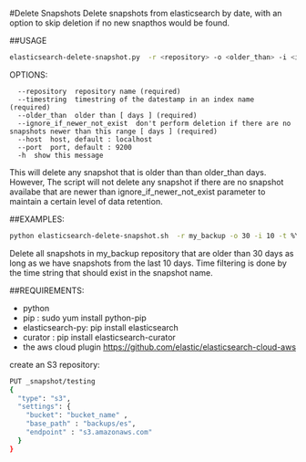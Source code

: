 #Delete Snapshots
Delete snapshots from elasticsearch by date, with an option to skip deletion if no new snapthos would be found.

##USAGE

```bash
elasticsearch-delete-snapshot.py  -r <repository> -o <older_than> -i <ignore_if_newer_not_exist> -t <timestring>
```
OPTIONS:
```
  --repository  repository name (required)
  --timestring  timestring of the datestamp in an index name (required)
  --older_than  older than [ days ] (required)
  --ignore_if_newer_not_exist  don't perform deletion if there are no snapshots newer than this range [ days ] (required)
  --host  host, default : localhost
  --port  port, default : 9200
  -h  show this message
```
This will delete any snapshot that is older than than older_than days. 
However, The script will not delete any snapshot if there are no snapshot availabe that are newer than ignore_if_newer_not_exist parameter to maintain a certain level of data retention.

##EXAMPLES:
```bash
python elasticsearch-delete-snapshot.sh  -r my_backup -o 30 -i 10 -t %Y%m%d
```

Delete all snapshots in my_backup repository that are older than 30 days as long as we have snapshots from the last 10 days. Time filtering is done by the time string that should exist in the snapshot name.

##REQUIREMENTS:

* python
* pip : sudo yum install python-pip
* elasticsearch-py: pip install elasticsearch
* curator : pip install elasticsearch-curator
* the aws cloud plugin https://github.com/elastic/elasticsearch-cloud-aws

create an S3 repository:
```bash
PUT _snapshot/testing
{
  "type": "s3",
  "settings": {
    "bucket": "bucket_name" ,
    "base_path" : "backups/es",
    "endpoint" : "s3.amazonaws.com"
  }
}
```
